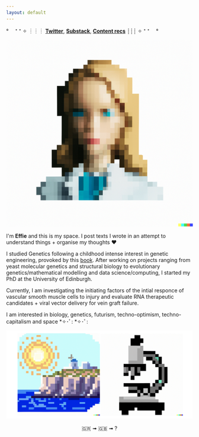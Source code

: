 ```yaml
---
layout: default
---
```




  ° 　⁺ ⁺ ✧ ┊┊┊ **[Twitter](http://twitter.com/heffiemetal)**,    **[Substack](http://effieklimi.substack.com)**,    **[Content recs](https://github.com/effieklimi/content-recs)**  ┊┊┊ ✧ ⁺ ⁺ 　°


![Me](assets/IMG_5113.PNG)


I'm **Effie** and this is my space. I post texts I wrote in an attempt to understand things + organise my thoughts ❤️

  
I studied Genetics following a childhood intense interest in genetic engineering, provoked by this [book](https://www.goodreads.com/book/show/6394363-genes-dna). After working on projects ranging from yeast molecular genetics and structural biology to evolutionary genetics/mathematical modelling and data science/computing, I started my PhD at the University of Edinburgh. 

Currently, I am investigating the initiating factors of the intial responce of vascular smooth muscle cells to injury and evaluate RNA therapeutic candidates + viral vector delivery for vein graft failure. 

I am interested in biology, genetics, futurism, techno-optimism, techno-capitalism and space *✧･ﾟ: *✧･ﾟ:


![Greece and a microscope](assets/Screenshots.PNG)


<div align="center">
  🇬🇷 ➟ 🇬🇧 ➟ ?
</div>


